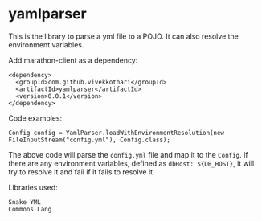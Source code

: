# yamlparser
This is the library to parse a yml file to a POJO.
It can also resolve the environment variables.

Add marathon-client as a dependency:

```
<dependency>
  <groupId>com.github.vivekkothari</groupId>
  <artifactId>yamlparser</artifactId>
  <version>0.0.1</version>
</dependency>
```

Code examples:

```
Config config = YamlParser.loadWithEnvironmentResolution(new FileInputStream("config.yml"), Config.class);
```

The above code will parse the ```config.yml``` file and map it to the ```Config```.
If there are any environment variables, defined as ```dbHost: ${DB_HOST}```, it will try to resolve it and fail if it fails to resolve it.

Libraries used:
```
Snake YML
Commons Lang
```

